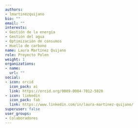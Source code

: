 ```yaml
---
authors:
- lmartinezquijano
bio: ""
email: ""
interests:
- Gestión de la energía
- Gestión del agua
- Optimización de consumos
- Huella de carbono
name: Laura Martínez Quijano
role: Proyecto Polen
weight: 1
organizations:
- name: 
  url: ""
social:
- icon: orcid
  icon_pack: ai
  link: https://orcid.org/0009-0004-7812-5820
- icon: linkedin
  icon_pack: fab
  link: https://www.linkedin.com/in/laura-martinez-quijano/
superuser: false
user_groups:
- Colaboradores
---
```

